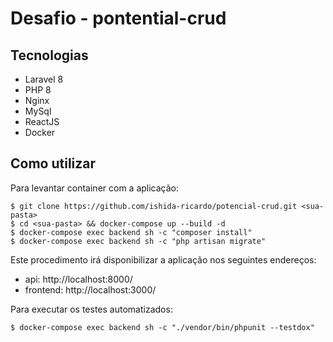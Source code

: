 # Desafio - pontential-crud

## Tecnologias
* Laravel 8 
* PHP 8
* Nginx
* MySql
* ReactJS
* Docker

## Como utilizar
Para levantar container com a aplicação:

    $ git clone https://github.com/ishida-ricardo/potencial-crud.git <sua-pasta>
    $ cd <sua-pasta> && docker-compose up --build -d
    $ docker-compose exec backend sh -c "composer install"
    $ docker-compose exec backend sh -c "php artisan migrate"

Este procedimento irá disponibilizar a aplicação nos seguintes endereços:

* api: http://localhost:8000/
* frontend: http://localhost:3000/

Para executar os testes automatizados:

    $ docker-compose exec backend sh -c "./vendor/bin/phpunit --testdox"
